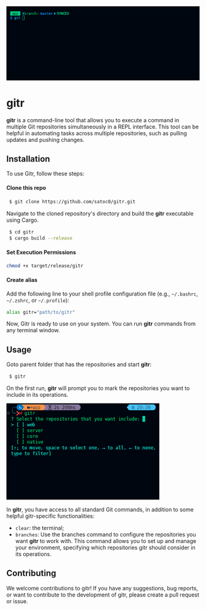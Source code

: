 <center>
<img src="./assets//gitr-demo.gif"/>
</center>

# gitr

**gitr** is a command-line tool that allows you to execute a command in multiple Git repositories simultaneously in a REPL interface. This tool can be helpful in automating tasks across multiple repositories, such as pulling updates and pushing changes.

## Installation

To use Gitr, follow these steps:

#### Clone this repo

```bash
 $ git clone https://github.com/satoc0/gitr.git
```

Navigate to the cloned repository's directory and build the **gitr** executable using Cargo.

```bash
 $ cd gitr
 $ cargo build --release
```

#### Set Execution Permissions

```bash
chmod +x target/release/gitr
```

#### Create alias

Add the following line to your shell profile configuration file (e.g., `~/.bashrc`, `~/.zshrc`, or `~/.profile`):

```bash
alias gitr="path/to/gitr"
```

Now, Gitr is ready to use on your system. You can run **gitr** commands from any terminal window.

## Usage
Goto parent folder that has the repositories and start **gitr**:
```bash
 $ gitr
```

On the first run, **gitr** will prompt you to mark the repositories you want to include in its operations.

<img src="./assets/gitr-first-run-example.png" >

In **gitr**, you have access to all standard Git commands, in addition to some helpful gitr-specific functionalities:

 - `clear`: the terminal;
 - `branches`: Use the branches command to configure the repositories you want **gitr** to work with. This command allows you to set up and manage your environment, specifying which repositories gitr should consider in its operations.

## Contributing

We welcome contributions to gitr! If you have any suggestions, bug reports, or want to contribute to the development of gitr, please create a pull request or issue.
